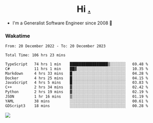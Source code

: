 <h1 align="center">Hi <a href="https://www.hackerrank.com/erasmosaraujo">.</a></h1>
 
- I'm a Generalist Software Engineer  since 2008 🚀
<!--  
<p align="left">
  <a href="https://github.com/erasmosoares/github-readme-stats">
    <img
      align="center"
      src="https://github-readme-stats.vercel.app/api/top-langs/?username=erasmosoares&theme=radical&layout=compact"
    />
  </a>
  <a href="https://github.com/erasmosoares/github-readme-stats">
    [![Harlok's WakaTime stats](https://github-readme-stats.vercel.app/api/wakatime?username=ffflabs)](https://github.com/anuraghazra/github-readme-stats)
  </a>
</p>

<!--
 ### Repo 
 
<p align="left">
 <a href="https://github.com/erasmosoares/github-readme-stats">
    <img
      align="center"
      height="165"
      src="https://github-readme-stats.vercel.app/api/pin?username=erasmosoares&repo=sample-node&title_color=fff&icon_color=f9f9f9&text_color=9f9f9f&bg_color=151515"
    />
  </a>
  <a href="https://github.com/erasmosoares/github-readme-stats">
    <img
      align="center"
      height="165"
      src="https://github-readme-stats.vercel.app/api/pin?username=erasmosoares&repo=sample-node&title_color=fff&icon_color=f9f9f9&text_color=9f9f9f&bg_color=151515"
    />
  </a>
</p>
-->

 ### Wakatime 

<!--START_SECTION:waka-->

```txt
From: 20 December 2022 - To: 20 December 2023

Total Time: 106 hrs 23 mins

TypeScript   74 hrs 1 min    █████████████████▒░░░░░░░   69.48 %
C#           11 hrs 1 min    ██▓░░░░░░░░░░░░░░░░░░░░░░   10.35 %
Markdown     4 hrs 33 mins   █░░░░░░░░░░░░░░░░░░░░░░░░   04.28 %
Docker       4 hrs 25 mins   █░░░░░░░░░░░░░░░░░░░░░░░░   04.15 %
JavaScript   4 hrs 5 mins    █░░░░░░░░░░░░░░░░░░░░░░░░   03.83 %
C++          2 hrs 34 mins   ▓░░░░░░░░░░░░░░░░░░░░░░░░   02.42 %
Python       2 hrs 19 mins   ▓░░░░░░░░░░░░░░░░░░░░░░░░   02.19 %
JSON         1 hr 16 mins    ▒░░░░░░░░░░░░░░░░░░░░░░░░   01.19 %
YAML         38 mins         ░░░░░░░░░░░░░░░░░░░░░░░░░   00.61 %
GDScript3    18 mins         ░░░░░░░░░░░░░░░░░░░░░░░░░   00.28 %
```

<!--END_SECTION:waka-->

![](https://komarev.com/ghpvc/?username=erasmosoares&color=brightgreen)
